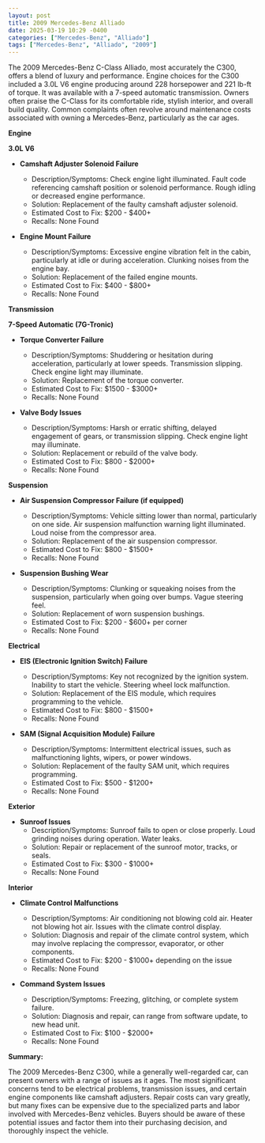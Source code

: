 ```yaml
---
layout: post
title: 2009 Mercedes-Benz Alliado
date: 2025-03-19 10:29 -0400
categories: ["Mercedes-Benz", "Alliado"]
tags: ["Mercedes-Benz", "Alliado", "2009"]
---
```

The 2009 Mercedes-Benz C-Class Alliado, most accurately the C300, offers a blend of luxury and performance. Engine choices for the C300 included a 3.0L V6 engine producing around 228 horsepower and 221 lb-ft of torque. It was available with a 7-speed automatic transmission. Owners often praise the C-Class for its comfortable ride, stylish interior, and overall build quality. Common complaints often revolve around maintenance costs associated with owning a Mercedes-Benz, particularly as the car ages.

**Engine**

**3.0L V6**

*   **Camshaft Adjuster Solenoid Failure**
    *   Description/Symptoms: Check engine light illuminated. Fault code referencing camshaft position or solenoid performance. Rough idling or decreased engine performance.
    *   Solution: Replacement of the faulty camshaft adjuster solenoid.
    *   Estimated Cost to Fix: $200 - $400+
    *   Recalls: None Found

*   **Engine Mount Failure**
    *   Description/Symptoms: Excessive engine vibration felt in the cabin, particularly at idle or during acceleration. Clunking noises from the engine bay.
    *   Solution: Replacement of the failed engine mounts.
    *   Estimated Cost to Fix: $400 - $800+
    *   Recalls: None Found

**Transmission**

**7-Speed Automatic (7G-Tronic)**

*   **Torque Converter Failure**
    *   Description/Symptoms: Shuddering or hesitation during acceleration, particularly at lower speeds. Transmission slipping. Check engine light may illuminate.
    *   Solution: Replacement of the torque converter.
    *   Estimated Cost to Fix: $1500 - $3000+
    *   Recalls: None Found

*   **Valve Body Issues**
    *   Description/Symptoms: Harsh or erratic shifting, delayed engagement of gears, or transmission slipping. Check engine light may illuminate.
    *   Solution: Replacement or rebuild of the valve body.
    *   Estimated Cost to Fix: $800 - $2000+
    *   Recalls: None Found

**Suspension**

*   **Air Suspension Compressor Failure (if equipped)**
    *   Description/Symptoms: Vehicle sitting lower than normal, particularly on one side. Air suspension malfunction warning light illuminated. Loud noise from the compressor area.
    *   Solution: Replacement of the air suspension compressor.
    *   Estimated Cost to Fix: $800 - $1500+
    *   Recalls: None Found

*   **Suspension Bushing Wear**
    *   Description/Symptoms: Clunking or squeaking noises from the suspension, particularly when going over bumps. Vague steering feel.
    *   Solution: Replacement of worn suspension bushings.
    *   Estimated Cost to Fix: $200 - $600+ per corner
    *   Recalls: None Found

**Electrical**

*   **EIS (Electronic Ignition Switch) Failure**
    *   Description/Symptoms: Key not recognized by the ignition system. Inability to start the vehicle. Steering wheel lock malfunction.
    *   Solution: Replacement of the EIS module, which requires programming to the vehicle.
    *   Estimated Cost to Fix: $800 - $1500+
    *   Recalls: None Found

*   **SAM (Signal Acquisition Module) Failure**
    *   Description/Symptoms: Intermittent electrical issues, such as malfunctioning lights, wipers, or power windows.
    *   Solution: Replacement of the faulty SAM unit, which requires programming.
    *   Estimated Cost to Fix: $500 - $1200+
    *   Recalls: None Found

**Exterior**

*   **Sunroof Issues**
    *   Description/Symptoms: Sunroof fails to open or close properly. Loud grinding noises during operation. Water leaks.
    *   Solution: Repair or replacement of the sunroof motor, tracks, or seals.
    *   Estimated Cost to Fix: $300 - $1000+
    *   Recalls: None Found

**Interior**

*   **Climate Control Malfunctions**
    *   Description/Symptoms: Air conditioning not blowing cold air. Heater not blowing hot air. Issues with the climate control display.
    *   Solution: Diagnosis and repair of the climate control system, which may involve replacing the compressor, evaporator, or other components.
    *   Estimated Cost to Fix: $200 - $1000+ depending on the issue
    *   Recalls: None Found

*   **Command System Issues**
    * Description/Symptoms: Freezing, glitching, or complete system failure.
    * Solution: Diagnosis and repair, can range from software update, to new head unit.
    * Estimated Cost to Fix: $100 - $2000+
    * Recalls: None Found

**Summary:**

The 2009 Mercedes-Benz C300, while a generally well-regarded car, can present owners with a range of issues as it ages. The most significant concerns tend to be electrical problems, transmission issues, and certain engine components like camshaft adjusters. Repair costs can vary greatly, but many fixes can be expensive due to the specialized parts and labor involved with Mercedes-Benz vehicles. Buyers should be aware of these potential issues and factor them into their purchasing decision, and thoroughly inspect the vehicle.

